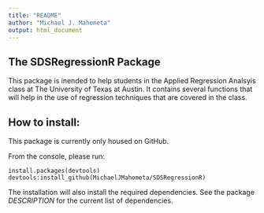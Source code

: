 ```yaml
---
title: "README"
author: "Michael J. Mahometa"
output: html_document
---
```


## The SDSRegressionR Package

This package is inended to help students in the Applied Regression Analsyis class at The University of Texas at Austin. It contains several functions that will help in the use of regression techniques that are covered in the class.

## How to install:

This package is currently only housed on GitHub.

From the console, please run:
```{r}
install.packages(devtools)
devtools:install_github(MichaelJMahometa/SDSRegressionR)
```

The installation will also install the required dependencies. See the package *DESCRIPTION* for the current list of dependencies.
